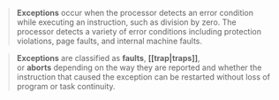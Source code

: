 > **Exceptions** occur when the processor detects an error condition while executing an instruction, such as division by zero. The processor detects a variety of error conditions including protection violations, page faults, and internal machine faults.

> **Exceptions** are classified as **faults**, **[[trap|traps]]**, or **aborts** depending on the way they are reported and whether the instruction that caused the exception can be restarted without loss of program or task continuity.

